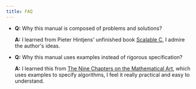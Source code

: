 ```yaml
---
title: FAQ
---
```


- **Q:** Why this manual is composed of problems and solutions?

  **A:** I learned from Pieter Hintjens' unfinished book [Scalable C](https://readonly.link/books/https://books.readonly.link/scalable-c/book.json), I admire the author's ideas.

- **Q:** Why this manual uses examples instead of rigorous specification?

  **A:** I learned this from [The Nine Chapters on the Mathematical Art](https://en.wikipedia.org/wiki/The_Nine_Chapters_on_the_Mathematical_Art), which uses examples to specify algorithms, I feel it really practical and easy to understand.
